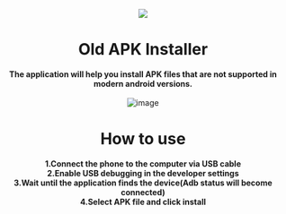 <div align="center">
  
![](https://github.com/user-attachments/assets/6d78b8bf-f0ea-4213-9623-3199644ffff3) <br>
# Old APK Installer

**The application will help you install APK files that are not supported in modern android versions.** <br><br>
![image](https://github.com/user-attachments/assets/219c5159-6a08-423a-9fc7-fdcd567dd678)

# How to use
**1.Connect the phone to the computer via USB cable**<br>
**2.Enable USB debugging in the developer settings**<br>
**3.Wait until the application finds the device(Adb status will become connected)**<br>
**4.Select APK file and click install**

</div>

